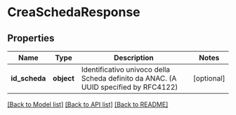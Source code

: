 # CreaSchedaResponse

## Properties
Name | Type | Description | Notes
------------ | ------------- | ------------- | -------------
**id_scheda** | **object** | Identificativo univoco della Scheda definito da ANAC. (A UUID specified by RFC4122) | [optional] 

[[Back to Model list]](../README.md#documentation-for-models) [[Back to API list]](../README.md#documentation-for-api-endpoints) [[Back to README]](../README.md)

